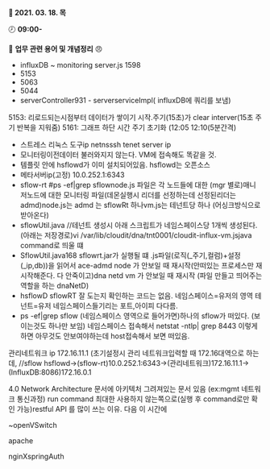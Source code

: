 **:date: 2021. 03. 18. 목** 

:clock8: **09:00-**

:bookmark_tabs: **업무 관련 용어 및 개념정리** :angry: 



* influxDB ~ monitoring
  server.js 1598
* 5153
* 5063
* 5044 
* serverController931 - serverserviceImpl( influxDB에 쿼리를 보냄)

5153: 리로드되는시점부터 데이터가 쌓이기 시작.주기(15초)가 clear interver(15초 주기 반복을 지워줌)
5161: 그래프 하단 시간 주기 초기화 (12:05 12:10(5분간격)

* 스트레스 리눅스 도구ip netnsssh tenet server ip
* 모니터링이전데이터 불러와지지 않는다. VM에 접속해도 똑같을 것.
* 템플릿 안에 hsflowd가 이미 설치되어있음. hsflowd는 오픈소스
* 메타서버ip(고정) 10.0.252.1:6343
* sflow-rt #ps -ef|grep sflownode.js 파일은 각 노드들에 대한 (mgr 별로)매니저노드에 대한 모니터링 파일(데몬실행시 리더를 선정하는데 선정된리더는 admd)node.js는 admd 는 sflowRt 하나vm.js는 테넌트당 하나 (어싱크방식으로 받아온다)
* sflowUtil.java //테넌트 생성시 아래 스크립트가 네임스페이스당 1개씩 생성된다. (아래는 저장경로)vi /var/lib/cloudit/dna/tnt0001/cloudit-influx-vm.jsjava command로 띄울 떄 
* SflowUtil.java168
  sflowrt.jar가 실행될 떄 .js파일(로직(_주기,컬럼)+설정(_ip,db))을 읽어서
  ace-admd node 가 안보일 때 재시작(안떠있는 프로세스만 재시작해준다. 다 안죽이고)dna netd vm 가 안보일 때 재시작 (파일 만들고 띄어주는 역할을 하는 dnaNetD)
* hsflowD sflowRT 잘 도는지 확인하는 코드는 없음.
  네임스페이스=유저의 영역 테넌트=유저
  네임스페이스들기리는 포트,아이피 다다름.
* ps -ef|grep sflow (네임스페이스 영역으로 들어가면)하나의 sflow가 떠있다. (보이는것도 하나만 보임)
  네임스페이스 접속해서 netstat -ntlp| grep 8443 이렇게 하면 아무것도 안보여야하는데 host접속해서 보면 떠있음.

관리네트워크 ip 172.16.11.1 (초기설정시 관리 네트워크입력할 때 172.16대역으로 하는데, 
//sflow hsflowd->(sflow-rt)10.0.252.1:6343->(관리네트워크)172.16.11.1->(InfluxDB:8086)172.16.0.1

4.0 Network Architecture 문서에 아키텍처 그려져있는 문서 있음 (ex:mgmt 네트워크 통신과정)
run command 최대한 사용하지 않는쪽으로(실행 후 command로만 확인 가능)restful API 를 많이 쓰는 이유.
다음 이 시간에

~openVSwitch

apache 

nginXspringAuth